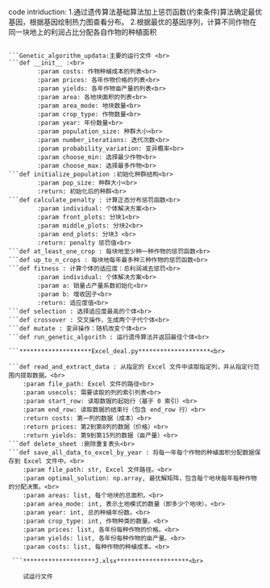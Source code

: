 code intriduction: 
1.通过遗传算法基础算法加上惩罚函数(约束条件)算法确定最优基因，根据基因绘制热力图查看分布。
2.根据最优的基因序列，计算不同作物在同一块地上的利润占比分配各自作物的种植面积  

```************Genetic_algorithm_updata.py************ <br>

```Genetic_algorithm_updata:主要的运行文件 <br> 
```def __init__ :<br>
        :param costs: 作物种植成本的列表<br>
        :param prices: 各年作物价格的列表<br>
        :param yields: 各年作物亩产量的列表<br>
        :param area: 各地块面积的列表<br>
        :param area_mode: 地块数量<br>
        :param crop_type: 作物数量<br>
        :param year: 年份数量<br>
        :param population_size: 种群大小<br>
        :param number_iterations: 迭代次数<br>
        :param probability_variation: 变异概率<br>
        :param choose_min: 选择最少作物<br>
        :param choose_max: 选择最多作物<br>
```def initialize_population :初始化种群结构<br>
        :param pop_size: 种群大小<br>
        :return: 初始化后的种群<br>
```def calculate_penalty : 计算正态分布惩罚函数<br>
        :param individual: 个体解决方案<br>
        :param front_plots: 分块1<br>
        :param middle_plots: 分块2<br>
        :param end_plots: 分块3 <br>
        :return: penalty 惩罚值<br>
```def at_least_one_crop : 每块地至少种一种作物的惩罚函数<br>
```def up_to_n_crops : 每块地每年最多种三种作物的惩罚函数<br>
```def fitness : 计算个体的适应度：总利润减去惩罚<br>
        :param individual: 个体解决方案<br>
        :param a: 销量占产量系数初始化<br>
        :param b: 增收因子<br>
        :return: 适应度值<br>
```def selection : 选择适应度最高的个体<br>
```def crossover : 交叉操作，生成两个子代个体<br>
```def mutate : 变异操作：随机改变个体<br>
```def run_genetic_algorith : 运行遗传算法并返回最佳个体<br>

```********************Excel_deal.py********************<br>

```def read_and_extract_data : 从指定的 Excel 文件中读取指定列，并从指定行范围内提取数据。<br>
    :param file_path: Excel 文件的路径<br>
    :param usecols: 需要读取的列的索引列表<br>
    :param start_row: 读取数据的起始行（基于 0 索引）<br>
    :param end_row: 读取数据的结束行（包含 end_row 行）<br>
    :return costs: 第一列的数据（成本）<br>
    :return prices: 第2到第8列的数据（价格）<br>
    :return yields: 第9到第15列的数据（亩产量）<br>
```def delete_sheet :删除重复表头<br>
```def save_all_data_to_excel_by_year : 将每一年每个作物的种植面积分配数据保存到 Excel 文件中。<br>
    :param file_path: str, Excel 文件路径。<br>
    :param optimal_solution: np.array, 最优解矩阵，包含每个地块每年每种作物的分配决策。<br>
    :param areas: list, 每个地块的总面积。<br>
    :param area_mode: int, 表示土地模式的数量（即多少个地块）。<br>
    :param year: int, 总的种植年份数。<br>
    :param crop_type: int, 作物种类的数量。<br>
    :param prices: list, 各年份每种作物的价格。<br>
    :param yields: list, 各年份每种作物的亩产量。<br>
    :param costs: list, 每种作物的种植成本。<br>

 ```********************J.xlsx********************<br>

    试运行文件
